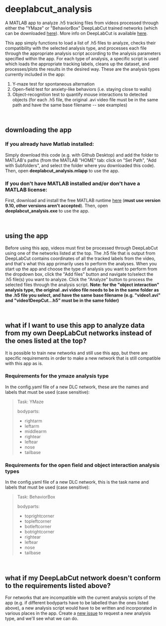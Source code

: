 # deeplabcut_analysis


A MATLAB app to analyze .h5 tracking files from videos processed through either the "YMaze" or "BehaviorBox" DeepLabCut trained networks (which can be downloaded [here](https://cornell.box.com/s/wq6kjvpou3k9713ovjpwnh1ghhqiz0ww)). More info on DeepLabCut is available [here](https://deeplabcut.github.io/DeepLabCut/docs/intro.html).

This app simply functions to load a list of .h5 files to analyze, checks their compatibility with the selected analysis type, and processes each file through the appropriate analysis script according to the analysis parameters specified within the app. For each type of analysis, a specific script is used which loads the appropriate tracking labels, cleans up the dataset, and processes/plots the results in the desired way. These are the analysis types currently included in the app:

1. Y-maze test for spontaneous alternation
2. Open-field test for anxiety-like behaviors (i.e. staying close to walls)
3. Object-recognition test to quantify mouse interactions to detected objects (for each .h5 file, the original .avi video file must be in the same path and have the same base filename -- see examples)

&nbsp;

## downloading the app

### If you already have Matlab installed:
Simply download this code (e.g. with Github Desktop) and add the folder to MATLAB's paths (from the MATLAB "HOME" tab: click on "Set Path", "Add with Subfolders", and select the folder where you downloaded this code). Then, open **deeplabcut_analysis.mlapp** to use the app.

### If you don't have MATLAB installed and/or don't have a MATLAB license:
First, download and install the free MATLAB runtime [here](https://www.mathworks.com/products/compiler/matlab-runtime.html) (**must use version 9.10, other versions aren't accepted**). Then, open **deeplabcut_analysis.exe** to use the app.

&nbsp;

## using the app
Before using this app, videos must first be processed through DeepLabCut using one of the networks listed at the top. The .h5 file that is output from DeepLabCut contains coordinates of all the tracked labels from the video, and that's what this app primarily uses to perform the analyses. When you start up the app and choose the type of analysis you want to perform from the dropdown box, click the "Add files" button and navigate to/select the .h5 file(s) you want to analyze. Click the "Analyze" button to process the selected files through the analysis script. **Note: for the "object interaction" analysis type, the original .avi video file needs to be in the same folder as the .h5 file you select, and have the same base filename (e.g. "video1.avi" and "video1DeepCut...h5" must be in the same folder)**

&nbsp;

## what if I want to use this app to analyze data from my own DeepLabCut networks instead of the ones listed at the top?
It is possible to train new networks and still use this app, but there are specific requirements in order to make a new network that is still compatible with this app as is.

### Requirements for the ymaze analysis type
In the config.yaml file of a new DLC network, these are the names and labels that must be used  (case sensitive):
>Task: YMaze 
>
>bodyparts:
>- rightarm
>- leftarm
>- middlearm
>- rightear
>- leftear
>- nose
>- tailbase

### Requirements for the open field and object interaction analysis types
In the config.yaml file of a new DLC network, this is the task name and labels that must be used (case sensitive):
>Task: BehaviorBox 
>
>bodyparts:
>- toprightcorner
>- topleftcorner
>- botleftcorner
>- botrightcorner
>- rightear
>- leftear
>- nose
>- tailbase

&nbsp;

## what if my DeepLabCut network doesn't conform to the requirements listed above?
For networks that are incompatible with the current analysis scripts of the app (e.g. if different bodyparts have to be labelled than the ones listed above), a new analysis script would have to be written and incorporated in various places in the app. Create a [new issue](https://github.com/sn-lab/Deeplabcut_Analysis/issues) to request a new analysis type, and we'll see what we can do.
